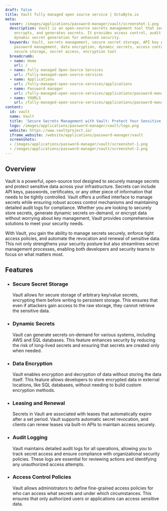 ```yaml
---
draft: false
title: Vault fully managed open source service | OctaByte.io
meta:
  cover: /images/applications/password-manager/vault/screenshot-1.png
  description: Vault is an open-source secrets management tool that securely stores,
    encrypts, and generates secrets. It provides access control, audit logging, and
    dynamic secret generation for enhanced security.
  keywords: Vault, secrets management, secure secret storage, API key protection,
    password management, data encryption, dynamic secrets, access control, audit logs,
    secure storage, secret access, encryption tool
  breadcrumb:
  - name: Home
    url: /
  - name: Fully managed Open-Source Services
    url: /fully-managed-open-source-services
  - name: Applications
    url: /fully-managed-open-source-services/applications
  - name: Password manager
    url: /fully-managed-open-source-services/applications/password-manager
  - name: YOURLS
    url: /fully-managed-open-source-services/applications/password-manager/yourls
content:
  id: vault
  name: Vault
  title: 'Secure Secrets Management with Vault: Protect Your Sensitive Data'
  logo: /images/applications/password-manager/vault/logo.png
  website: https://www.vaultproject.io/
  iframe_website: /website/applications/password-manager/vault
  screenshots:
  - /images/applications/password-manager/vault/screenshot-1.png
  - /images/applications/password-manager/vault/screenshot-2.png
---
```


## Overview

Vault is a powerful, open-source tool designed to securely manage secrets and protect sensitive data across your infrastructure. Secrets can include API keys, passwords, certificates, or any other piece of information that needs to be tightly controlled. Vault offers a unified interface to manage secrets while ensuring robust access control mechanisms and maintaining detailed audit logs for compliance. Whether you are looking to securely store secrets, generate dynamic secrets on-demand, or encrypt data without worrying about key management, Vault provides comprehensive solutions to meet your security needs.

With Vault, you gain the ability to manage secrets securely, enforce tight access policies, and automate the revocation and renewal of sensitive data. This not only strengthens your security posture but also streamlines secret management processes, enabling both developers and security teams to focus on what matters most.

## Features

- ### Secure Secret Storage

  Vault allows for secure storage of arbitrary key/value secrets, encrypting them before writing to persistent storage. This ensures that even if attackers gain access to the raw storage, they cannot retrieve the sensitive data.

- ### Dynamic Secrets

  Vault can generate secrets on-demand for various systems, including AWS and SQL databases. This feature enhances security by reducing the risk of long-lived secrets and ensuring that secrets are created only when needed.

- ### Data Encryption

  Vault enables encryption and decryption of data without storing the data itself. This feature allows developers to store encrypted data in external locations, like SQL databases, without needing to build custom encryption methods.

- ### Leasing and Renewal

  Secrets in Vault are associated with leases that automatically expire after a set period. Vault supports automatic secret revocation, and clients can renew leases via built-in APIs to maintain access securely.

- ### Audit Logging

  Vault maintains detailed audit logs for all operations, allowing you to track secret access and ensure compliance with organizational security policies. These logs are essential for reviewing actions and identifying any unauthorized access attempts.

- ### Access Control Policies

  Vault allows administrators to define fine-grained access policies for who can access what secrets and under which circumstances. This ensures that only authorized users or applications can access sensitive data.